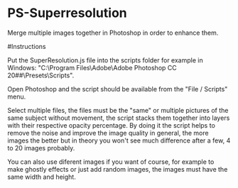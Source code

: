 # PS-Superresolution
Merge multiple images together in Photoshop in order to enhance them.

#Instructions

Put the SuperResolution.js file into the scripts folder for example in Windows: "C:\Program Files\Adobe\Adobe Photoshop CC 20##\Presets\Scripts".

Open Photoshop and the script should be available from the "File / Scripts" menu.

Select multiple files, the files must be the "same" or multiple pictures of the same subject without movement, the script stacks them together into layers with their respective opacity percentage. By doing it the script helps to remove the noise and improve the image quality in general, the more images the better but in theory you won't see much difference after a few, 4 to 20 images probably.

You can also use diferent images if you want of course, for example to make ghostly effects or just add random images, the images must have the same width and height.
